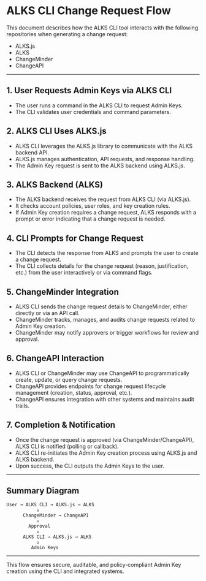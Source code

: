 # ALKS CLI Change Request Flow

This document describes how the ALKS CLI tool interacts with the following repositories when generating a change request:

- ALKS.js
- ALKS
- ChangeMinder
- ChangeAPI

---

## 1. User Requests Admin Keys via ALKS CLI

- The user runs a command in the ALKS CLI to request Admin Keys.
- The CLI validates user credentials and command parameters.

## 2. ALKS CLI Uses ALKS.js

- ALKS CLI leverages the ALKS.js library to communicate with the ALKS backend API.
- ALKS.js manages authentication, API requests, and response handling.
- The Admin Key request is sent to the ALKS backend using ALKS.js.

## 3. ALKS Backend (ALKS)

- The ALKS backend receives the request from ALKS CLI (via ALKS.js).
- It checks account policies, user roles, and key creation rules.
- If Admin Key creation requires a change request, ALKS responds with a prompt or error indicating that a change request is needed.

## 4. CLI Prompts for Change Request

- The CLI detects the response from ALKS and prompts the user to create a change request.
- The CLI collects details for the change request (reason, justification, etc.) from the user interactively or via command flags.

## 5. ChangeMinder Integration

- ALKS CLI sends the change request details to ChangeMinder, either directly or via an API call.
- ChangeMinder tracks, manages, and audits change requests related to Admin Key creation.
- ChangeMinder may notify approvers or trigger workflows for review and approval.

## 6. ChangeAPI Interaction

- ALKS CLI or ChangeMinder may use ChangeAPI to programmatically create, update, or query change requests.
- ChangeAPI provides endpoints for change request lifecycle management (creation, status, approval, etc.).
- ChangeAPI ensures integration with other systems and maintains audit trails.

## 7. Completion & Notification

- Once the change request is approved (via ChangeMinder/ChangeAPI), ALKS CLI is notified (polling or callback).
- ALKS CLI re-initiates the Admin Key creation process using ALKS.js and ALKS backend.
- Upon success, the CLI outputs the Admin Keys to the user.

---

## Summary Diagram

```text
User → ALKS CLI → ALKS.js → ALKS
           ↓
      ChangeMinder → ChangeAPI
           ↓
        Approval
           ↓
      ALKS CLI → ALKS.js → ALKS
           ↓
         Admin Keys
```

---

This flow ensures secure, auditable, and policy-compliant Admin Key creation using the CLI and integrated systems.
